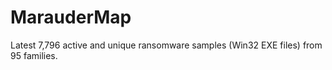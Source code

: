 # MarauderMap
Latest 7,796 active and unique ransomware samples (Win32 EXE files) from 95 families.
